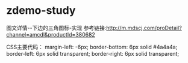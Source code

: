 # zdemo-study

图文详情--下边的三角图标-实现
参考链接:http://m.mdscj.com/proDetail?channel=amcdl&productId=380682


CSS主要代码：
    margin-left: -6px;
    border-bottom: 6px solid #4a4a4a;
    border-left: 6px solid transparent;
    border-right: 6px solid transparent;
    

